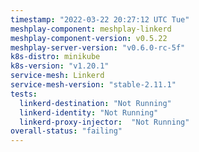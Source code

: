 ```yaml
---
timestamp: "2022-03-22 20:27:12 UTC Tue"
meshplay-component: meshplay-linkerd
meshplay-component-version: v0.5.22
meshplay-server-version: "v0.6.0-rc-5f"
k8s-distro: minikube
k8s-version: "v1.20.1"
service-mesh: Linkerd
service-mesh-version: "stable-2.11.1"
tests:
  linkerd-destination: "Not Running"
  linkerd-identity: "Not Running"
  linkerd-proxy-injector:  "Not Running"
overall-status: "failing"
---
```

